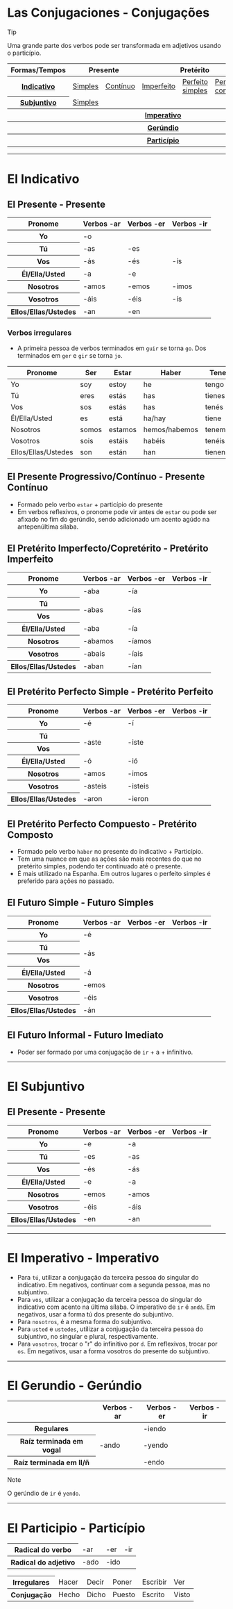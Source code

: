 # Las Conjugaciones - Conjugações

> [!TIP]
> Uma grande parte dos verbos pode ser transformada em adjetivos usando o particípio.

<table>
    <thead>
        <tr>
            <th>Formas/Tempos</th>
            <th colspan="2">Presente</th>
            <th colspan="3">Pretérito</th>
            <th colspan="2">Futuro</th>
        </tr>
    </thead>
    <tr>
        <th><a href="#indicativo">Indicativo</a></th>
        <td><a href="#presente-indicativo">Simples</a></td>
        <td><a href="#presente-progressivo">Contínuo</a></td>
        <td><a href="#preterito-imperfecto">Imperfeito</a></td>
        <td><a href="#preterito-perfecto-simple">Perfeito simples</a></td>
        <td><a href="#preterito-perfecto-compuesto">Perfeito composto</a></td>
        <td><a href="#futuro-simple">Simples</a></td>
        <td><a href="#futuro-informal">Imediato</a></td>
    </tr>
    <tr>
        <th><a href="#subjuntivo">Subjuntivo</a></th>
        <td><a href="#presente-subjuntivo">Simples</a></td>
    </tr>
    <tr>
        <th colspan="8"><a href="#imperativo">Imperativo</a></th>
    </tr>
    <tr>
        <th colspan="8"><a href="#gerundio">Gerúndio</a></th>
    </tr>
    <tr>
        <th colspan="8"><a href="#participio">Particípio</a></th>
    </tr>
</table>

---

<h1 id="var_indicativo">El Indicativo</h1>

<h2 id="var_presente-indicativo">El Presente - Presente</h2>

<table>
    <thead>
        <tr>
            <th>Pronome</th>
            <th>Verbos -ar</th>
            <th>Verbos -er</th>
            <th>Verbos -ir</th>
        </tr>
    </thead>
    <tr>
        <th>Yo</th>
        <td colspan="3">-o</td>
    </tr>
    <tr>
        <th>Tú</th>
        <td>-as</td>
        <td colspan="2">-es</td>
    </tr>
    <tr>
        <th>Vos</th>
        <td>-ás</td>
        <td>-és</td>
        <td>-ís</td>
    </tr>
    <tr>
        <th>Él/Ella/Usted</th>
        <td>-a</td>
        <td colspan="2">-e</td>
    </tr>
    <tr>
        <th>Nosotros</th>
        <td>-amos</td>
        <td>-emos</td>
        <td>-imos</td>
    </tr>
    <tr>
        <th>Vosotros</th>
        <td>-áis</td>
        <td>-éis</td>
        <td>-ís</td>
    </tr>
    <tr>
        <th>Ellos/Ellas/Ustedes</th>
        <td>-an</td>
        <td colspan="2">-en</td>
    </tr>
</table>

### Verbos irregulares

-   A primeira pessoa de verbos terminados em `guir` se torna `go`. Dos terminados em `ger` e `gir` se torna `jo`.

| Pronome             | Ser   | Estar   | Haber         | Tener   | Ir    |
| ------------------- | ----- | ------- | ------------- | ------- | ----- |
| Yo                  | soy   | estoy   | he            | tengo   | voy   |
| Tú                  | eres  | estás   | has           | tienes  | vas   |
| Vos                 | sos   | estás   | has           | tenés   | vas   |
| Él/Ella/Usted       | es    | está    | ha/hay        | tiene   | va    |
| Nosotros            | somos | estamos | hemos/habemos | tenemos | vamos |
| Vosotros            | sois  | estáis  | habéis        | tenéis  | vais  |
| Ellos/Ellas/Ustedes | son   | están   | han           | tienen  | van   |

<h2 id="var_presente-progressivo">El Presente Progressivo/Contínuo - Presente Contínuo</h2>

-   Formado pelo verbo `estar` + particípio do presente
-   Em verbos reflexivos, o pronome pode vir antes de `estar` ou pode ser afixado no fim do gerúndio, sendo adicionado um acento agúdo na antepenúltima sílaba.

<h2 id="var_preterito-imperfecto">El Pretérito Imperfecto/Copretérito - Pretérito Imperfeito</h2>

<table>
    <thead>
        <tr>
            <th>Pronome</th>
            <th>Verbos -ar</th>
            <th>Verbos -er</th>
            <th>Verbos -ir</th>
        </tr>
    </thead>
    <tr>
        <th>Yo</th>
        <td>-aba</td>
        <td colspan="2">-ía</td>
    </tr>
    <tr>
        <th>Tú</th>
        <td rowspan="2">-abas</td>
        <td colspan="2" rowspan="2">-ías</td>
    </tr>
    <tr>
        <th>Vos</th>
    </tr>
    <tr>
        <th>Él/Ella/Usted</th>
        <td>-aba</td>
        <td colspan="2">-ía</td>
    </tr>
    <tr>
        <th>Nosotros</th>
        <td>-abamos</td>
        <td colspan="3">-íamos</td>
    </tr>
    <tr>
        <th>Vosotros</th>
        <td>-abais</td>
        <td colspan="3">-íais</td>
    </tr>
    <tr>
        <th>Ellos/Ellas/Ustedes</th>
        <td>-aban</td>
        <td colspan="3">-ían</td>
    </tr>
</table>

<h2 id="var_preterito-perfecto-simple">El Pretérito Perfecto Simple - Pretérito Perfeito</h2>

<table>
    <thead>
        <tr>
            <th>Pronome</th>
            <th>Verbos -ar</th>
            <th>Verbos -er</th>
            <th>Verbos -ir</th>
        </tr>
    </thead>
    <tr>
        <th>Yo</th>
        <td>-é</td>
        <td colspan="2">-í</td>
    </tr>
    <tr>
        <th>Tú</th>
        <td rowspan="2">-aste</td>
        <td colspan="2" rowspan="2">-iste</td>
    </tr>
    <tr>
        <th>Vos</th>
    </tr>
    <tr>
        <th>Él/Ella/Usted</th>
        <td>-ó</td>
        <td colspan="2">-ió</td>
    </tr>
    <tr>
        <th>Nosotros</th>
        <td>-amos</td>
        <td colspan="3">-imos</td>
    </tr>
    <tr>
        <th>Vosotros</th>
        <td>-asteis</td>
        <td colspan="3">-isteis</td>
    </tr>
    <tr>
        <th>Ellos/Ellas/Ustedes</th>
        <td>-aron</td>
        <td colspan="3">-ieron</td>
    </tr>
</table>

<h2 id="var_preterito-perfecto-compuesto">El Pretérito Perfecto Compuesto - Pretérito Composto</h2>

-   Formado pelo verbo `haber` no presente do indicativo + Particípio.
-   Tem uma nuance em que as ações são mais recentes do que no pretérito simples, podendo ter continuado até o presente.
-   É mais utilizado na Espanha. Em outros lugares o perfeito simples é preferido para ações no passado.

<h2 id="var_futuro-simple">El Futuro Simple - Futuro Simples</h2>

<table>
    <thead>
        <tr>
            <th>Pronome</th>
            <th>Verbos -ar</th>
            <th>Verbos -er</th>
            <th>Verbos -ir</th>
        </tr>
    </thead>
    <tr>
        <th>Yo</th>
        <td colspan="3">-é</td>
    </tr>
    <tr>
        <th>Tú</th>
        <td colspan="3" rowspan="2">-ás</td>
    </tr>
    <tr>
        <th>Vos</th>
    </tr>
    <tr>
        <th>Él/Ella/Usted</th>
        <td colspan="3">-á</td>
    </tr>
    <tr>
        <th>Nosotros</th>
        <td colspan="3">-emos</td>
    </tr>
    <tr>
        <th>Vosotros</th>
        <td colspan="3">-éis</td>
    </tr>
    <tr>
        <th>Ellos/Ellas/Ustedes</th>
        <td colspan="3">-án</td>
    </tr>
</table>

<h2 id="var_futuro-informal">El Futuro Informal - Futuro Imediato</h2>

-   Poder ser formado por uma conjugação de `ir` + a + infinitivo.

---

<h1 id="var_subjuntivo">El Subjuntivo</h1>

<h2 id="var_presente-subjuntivo">El Presente - Presente</h2>

<table>
    <thead>
        <tr>
            <th>Pronome</th>
            <th>Verbos -ar</th>
            <th>Verbos -er</th>
            <th>Verbos -ir</th>
        </tr>
    </thead>
    <tr>
        <th>Yo</th>
        <td>-e</td>
        <td colspan="2">-a</td>
    </tr>
    <tr>
        <th>Tú</th>
        <td>-es</td>
        <td colspan="2">-as</td>
    </tr>
    <tr>
        <th>Vos</th>
        <td>-és</td>
        <td colspan="2">-ás</td>
    </tr>
    <tr>
        <th>Él/Ella/Usted</th>
        <td>-e</td>
        <td colspan="2">-a</td>
    </tr>
    <tr>
        <th>Nosotros</th>
        <td>-emos</td>
        <td colspan="3">-amos</td>
    </tr>
    <tr>
        <th>Vosotros</th>
        <td>-éis</td>
        <td colspan="3">-áis</td>
    </tr>
    <tr>
        <th>Ellos/Ellas/Ustedes</th>
        <td>-en</td>
        <td colspan="3">-an</td>
    </tr>
</table>

---

<h1 id="var_imperativo">El Imperativo - Imperativo</h1>

-   Para `tú`, utilizar a conjugação da terceira pessoa do singular do indicativo. Em negativos, continuar com a segunda pessoa, mas no subjuntivo.
-   Para `vos`, utilizar a conjugação da terceira pessoa do singular do indicativo com acento na última sílaba. O imperativo de `ir` é `andá`. Em negativos, usar a forma tú dos presente do subjuntivo.
-   Para `nosotros`, é a mesma forma do subjuntivo.
-   Para `usted` e `ustedes`, utilizar a conjugação da terceira pessoa do subjuntivo, no singular e plural, respectivamente.
-   Para `vosotros`, trocar o "r" do infinitivo por `d`. Em reflexivos, trocar por `os`. Em negativos, usar a forma vosotros do presente do subjuntivo.

---

<h1 id="var_gerundio">El Gerundio - Gerúndio</h1>

<table>
    <thead>
        <tr>
            <th></th>
            <th>Verbos -ar</th>
            <th>Verbos -er</th>
            <th>Verbos -ir</th>
        </tr>
    </thead>
    <tr>
        <th>Regulares</th>
        <td rowspan="3">-ando</td>
        <td colspan="2">-iendo</td>
    </tr>
    <tr>
        <th>Raíz terminada em vogal</th>
        <td colspan="2">-yendo</td>
    </tr>
    <tr>
        <th>Raíz terminada em ll/ñ</th>
        <td colspan="2">-endo</td>
    </tr>
</table>

> [!NOTE]
> O gerúndio de `ir` é `yendo`.

---

<h1 id="var_participio">El Participio - Particípio</h1>

<table>
    <thead>
        <tr>
            <th>Radical do verbo</th>
            <td>-ar</td>
            <td>-er</td>
            <td>-ir</td>
        </tr>
    </thead>
    <tr>
        <th>Radical do adjetivo</th>
        <td>-ado</td>
        <td colspan="2">-ido</td>
    </tr>
</table>

<table>
    <thead>
        <tr>
            <th>Irregulares</th>
            <td>Hacer</td>
            <td>Decir</td>
            <td>Poner</td>
            <td>Escribir</td>
            <td>Ver</td>
        </tr>
    </thead>
    <tr>
        <th>Conjugação</th>
        <td>Hecho</td>
        <td>Dicho</td>
        <td>Puesto</td>
        <td>Escrito</td>
        <td>Visto</td>
    </tr>
</table>
